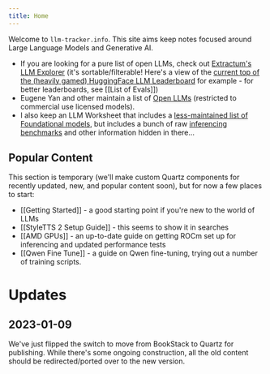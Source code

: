 ```yaml
---
title: Home
---
```

Welcome to `llm-tracker.info`. This site aims keep notes focused around Large Language Models and Generative AI.
- If you are looking for a pure list of open LLMs, check out [Extractum's LLM Explorer](https://llm.extractum.io/) (it's sortable/filterable! Here's a view of the [current top of the (heavily gamed) HuggingFace LLM Leaderboard](https://llm.extractum.io/list/?lbonly) for example - for better leaderboards, see [[List of Evals]])
- Eugene Yan and other maintain a list of [Open LLMs](https://github.com/eugeneyan/open-llms) (restricted to commercial use licensed models).
- I also keep an LLM Worksheet that includes a [less-maintained list of Foundational models](https://docs.google.com/spreadsheets/d/1kT4or6b0Fedd-W_jMwYpb63e1ZR3aePczz3zlbJW-Y4/edit#gid=741531996), but includes a bunch of raw [inferencing benchmarks](https://docs.google.com/spreadsheets/d/1kT4or6b0Fedd-W_jMwYpb63e1ZR3aePczz3zlbJW-Y4/edit#gid=1788227831) and other information hidden in there...
## Popular Content
This section is temporary (we'll make custom Quartz components for recently updated, new, and popular content soon), but for now a few places to start:
- [[Getting Started]] - a good starting point if you're new to the world of LLMs
- [[StyleTTS 2 Setup Guide]] - this seems to show it in searches
- [[AMD GPUs]] - an up-to-date guide on getting ROCm set up for inferencing and updated performance tests
- [[Qwen Fine Tune]] - a guide on Qwen fine-tuning, trying out a number of training scripts.
# Updates
## 2023-01-09
We've just flipped the switch to move from BookStack to Quartz for publishing. While there's some ongoing construction, all the old content should be redirected/ported over to the new version.